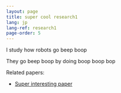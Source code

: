 ```yaml
---
layout: page
title: super cool research1
lang: jp
lang-ref: research1
page-order: 5
---
```


I study how robots go beep boop

They go beep boop by doing boop boop bop

Related papers:
* [Super interesting paper](google.com)
